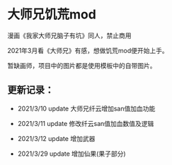 大师兄饥荒mod
===
漫画《我家大师兄脑子有坑》同人，禁止商用

2021年3月看《大师兄》有感，想做饥荒mod便开始上手。

暂缺画师，项目中的图片都是使用模板中的自带图片。

更新记录：
--


* 2021/3/10 update 大师兄纤云增加san值加血功能

* 2021/3/11 update 修改纤云san值加血数值及逻辑

* 2021/3/12 update 增加武器

* 2021/3/29 update 增加仙果(果子部分)



